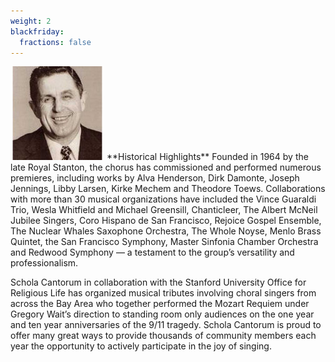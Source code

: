 ```yaml
---
weight: 2
blackfriday:
  fractions: false
---
```


<img src="/about/stanton.jpg" class="floatleft2">
**Historical Highlights** Founded in 1964 by the late Royal Stanton, the chorus
has commissioned and performed numerous premieres, including works by Alva
Henderson, Dirk Damonte, Joseph Jennings, Libby Larsen, Kirke Mechem and
Theodore Toews.  Collaborations with more than 30 musical organizations have
included the Vince Guaraldi Trio, Wesla Whitfield and Michael Greensill,
Chanticleer, The Albert McNeil Jubilee Singers, Coro Hispano de San Francisco,
Rejoice Gospel Ensemble, The Nuclear Whales Saxophone Orchestra, The Whole
Noyse, Menlo Brass Quintet, the San Francisco Symphony, Master Sinfonia Chamber
Orchestra and Redwood Symphony — a testament to the group’s versatility and
professionalism.

Schola Cantorum in collaboration with the Stanford University Office for
Religious Life has organized musical tributes involving choral singers from
across the Bay Area who together performed the Mozart Requiem under Gregory
Wait’s direction to standing room only audiences on the one year and ten year
anniversaries of the 9/11 tragedy. Schola Cantorum is proud to offer many great
ways to provide thousands of community members each year the opportunity to
actively participate in the joy of singing.
